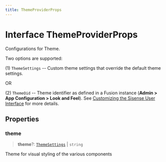 ```yaml
---
title: ThemeProviderProps
---
```


# Interface ThemeProviderProps

Configurations for Theme.

Two options are supported:

(1) `ThemeSettings` -- Custom theme settings that override the default theme settings.

OR

(2) `ThemeOid` -- Theme identifier as defined in a Fusion instance (**Admin > App Configuration > Look and Feel**).
See [Customizing the Sisense User Interface](https://docs.sisense.com/main/SisenseLinux/customizing-the-sisense-user-interface.htm) for more details.

## Properties

### theme

> **theme**?: [`ThemeSettings`](interface.ThemeSettings.md) \| `string`

Theme for visual styling of the various components
